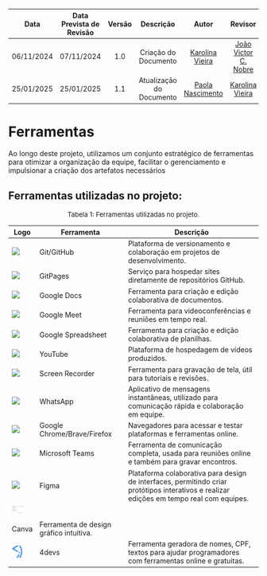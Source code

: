 |    Data    | Data Prevista de Revisão | Versão |          Descrição           |                   Autor                    |                Revisor                 |
| :--------: | :----------------------: | :----: | :--------------------------: | :----------------------------------------: | :------------------------------------: |
| 06/11/2024 |        07/11/2024        |  1.0   |     Criação do Documento     |   [Karolina Vieira](https://github.com/Karolina91)    |  [João Victor C. Nobre](https://github.com/Gam13)|
| 25/01/2025 |        25/01/2025        |  1.1   |     Atualização do Documento     |    [Paola Nascimento](https://github.com/paolaalim)   |  [Karolina Vieira](https://github.com/Karolina91)|

# **Ferramentas** 

Ao longo deste projeto, utilizamos um conjunto estratégico de ferramentas para otimizar a organização da equipe, facilitar o gerenciamento e impulsionar a criação dos artefatos necessários

## Ferramentas utilizadas no projeto:

<center>
<font size="2"><p style="text-align: center">Tabela 1: Ferramentas utilizadas no projeto.</p></font>

| Logo                                                | Ferramenta               | Descrição                                                                                                         |
| --------------------------------------------------- | ------------------------ | ----------------------------------------------------------------------------------------------------------------- |
| <img src="https://github.githubassets.com/images/modules/logos_page/GitHub-Mark.png" width="25"> | Git/GitHub               | Plataforma de versionamento e colaboração em projetos de desenvolvimento.                                        |
| <img src="https://github.githubassets.com/images/modules/logos_page/GitHub-Mark.png" width="25"> | GitPages                 | Serviço para hospedar sites diretamente de repositórios GitHub.                                                  |
| <img src="https://img.icons8.com/color/48/000000/google-docs.png"  width="25"> | Google Docs              | Ferramenta para criação e edição colaborativa de documentos.                                                     |
| <img src="https://img.icons8.com/color/48/000000/google-meet.png" width="25"> | Google Meet              | Ferramenta para videoconferências e reuniões em tempo real.                                                      |
| <img src="https://img.icons8.com/color/48/000000/google-sheets.png" width="25"> | Google Spreadsheet       | Ferramenta para criação e edição colaborativa de planilhas.                                                      |
| <img src="https://upload.wikimedia.org/wikipedia/commons/4/42/YouTube_icon_%282013-2017%29.png" width="25"> | YouTube                  | Plataforma de hospedagem de vídeos produzidos.                                                                   |
| <img src="https://img.icons8.com/?size=100&id=hRZUerYWhcZo&format=png&color=000000" width="25"> | Screen Recorder            | Ferramenta para gravação de tela, útil para tutoriais e revisões.                                               |
| <img src="https://upload.wikimedia.org/wikipedia/commons/6/6b/WhatsApp.svg" width="25"> | WhatsApp                 | Aplicativo de mensagens instantâneas, utilizado para comunicação rápida e colaboração em equipe.                 |
| <img src="https://img.icons8.com/color/48/000000/google-logo.png"  width="25"> | Google Chrome/Brave/Firefox | Navegadores para acessar e testar plataformas e ferramentas online.                                         |
| <img src="https://img.icons8.com/color/48/000000/microsoft-teams.png" width="25"> | Microsoft Teams                 | Ferramenta de comunicação completa, usada para reuniões online e também para gravar encontros.                 |
| <img src="https://img.icons8.com/color/48/000000/figma.png"  width="25"> | Figma | Plataforma colaborativa para design de interfaces, permitindo criar protótipos interativos e realizar edições em tempo real com equipes.                                         |
| <img src="../assets/images/protoripo2.jpg" width="25">
 | Canva | Ferramenta de design gráfico intuitiva.                                         |
| <img src="../assets/images/logo_4devs.jpg" width="25">  | 4devs | Ferramenta geradora de nomes, CPF, textos para ajudar programadores com ferramentas online e gratuitas.                                         |
